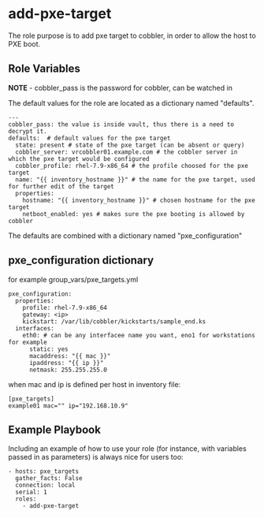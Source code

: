 add-pxe-target
=========

The role purpose is to add pxe target to cobbler, in order to allow the host to PXE boot. 

Role Variables
--------------

**NOTE** - cobbler_pass is the password for cobbler, can be watched in

The default values for the role are located as a dictionary named "defaults".
```
---
cobbler_pass: the value is inside vault, thus there is a need to decrypt it.
defaults:  # default values for the pxe target 
  state: present # state of the pxe target (can be absent or query)
  cobbler_server: vrcobbler01.example.com # the cobbler server in which the pxe target would be configured  
  cobbler_profile: rhel-7.9-x86_64 # the profile choosed for the pxe target  
  name: "{{ inventory_hostname }}" # the name for the pxe target, used for further edit of the target
  properties: 
    hostname: "{{ inventory_hostname }}" # chosen hostname for the pxe target
    netboot_enabled: yes # makes sure the pxe booting is allowed by cobbler
```
The defaults are combined with a dictionary named "pxe_configuration"

pxe_configuration dictionary
----------------
for example group_vars/pxe_targets.yml
```
pxe_configuration:
  properties:
    profile: rhel-7.9-x86_64
    gateway: <ip>
    kickstart: /var/lib/cobbler/kickstarts/sample_end.ks
  interfaces: 
    eth0: # can be any interfacee name you want, eno1 for workstations for example
      static: yes
      macaddress: "{{ mac }}"
      ipaddress: "{{ ip }}"
      netmask: 255.255.255.0
```
when mac and ip is defined per host in inventory file:
```
[pxe_targets]
example01 mac="" ip="192.168.10.9"
```

Example Playbook
----------------

Including an example of how to use your role (for instance, with variables passed in as parameters) is always nice for users too:
```
- hosts: pxe_targets
  gather_facts: False
  connection: local
  serial: 1
  roles: 
    - add-pxe-target
```

